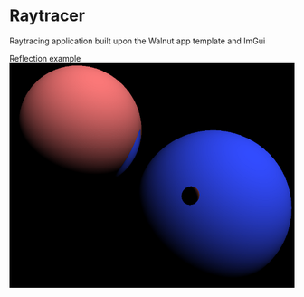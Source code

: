 # Raytracer
Raytracing application built upon the Walnut app template and ImGui

Reflection example
![reflection example](https://github.com/TMarwah/Raytracer/blob/master/Documentation/ReflectionExample.png)
